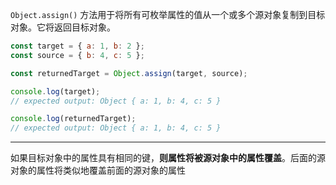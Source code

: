 `Object.assign()` 方法用于将所有可枚举属性的值从一个或多个源对象复制到目标对象。它将返回目标对象。

```js
const target = { a: 1, b: 2 };
const source = { b: 4, c: 5 };

const returnedTarget = Object.assign(target, source);

console.log(target);
// expected output: Object { a: 1, b: 4, c: 5 }

console.log(returnedTarget);
// expected output: Object { a: 1, b: 4, c: 5 }

```

--- 
如果目标对象中的属性具有相同的键，**则属性将被源对象中的属性覆盖**。后面的源对象的属性将类似地覆盖前面的源对象的属性
<!--stackedit_data:
eyJoaXN0b3J5IjpbMTQxMzAwMzc3MV19
-->